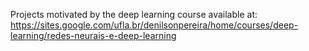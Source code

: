 Projects motivated by the deep learning course available at: https://sites.google.com/ufla.br/denilsonpereira/home/courses/deep-learning/redes-neurais-e-deep-learning
